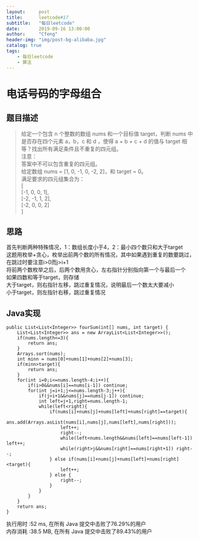```yaml
---
layout:     post
title:      leetcode#17
subtitle:   "每日leetcode"
date:       2019-09-16 13:00:00
author:     "Cfeng"
header-img: "img/post-bg-alibaba.jpg"
catalog: true
tags:
    - 每日leetcode
    - 算法
---
```

# 电话号码的字母组合
## 题目描述
> 给定一个包含 n 个整数的数组 nums 和一个目标值 target，判断 nums 中是否存在四个元素 a，b，c 和 d ，使得 a + b + c + d 的值与 target 相等？找出所有满足条件且不重复的四元组。    
> 注意：    
> 答案中不可以包含重复的四元组。     
> 给定数组 nums = [1, 0, -1, 0, -2, 2]，和 target = 0。  
> 满足要求的四元组集合为：    
> [    
>   [-1,  0, 0, 1],   
>   [-2, -1, 1, 2],   
>   [-2,  0, 0, 2]   
> ]   
   
             
            
## 思路
首先判断两种特殊情况，1：数组长度小于4，2：最小四个数只和大于target    
这题用枚举+贪心，枚举出前两个数的所有情况，其中如果遇到重复的数要跳过，在跳过时要注意i>0而j>i+1    
将前两个数枚举之后，后两个数用贪心，左右指针分别指向第一个与最后一个    
如果四数和等于target，则存储    
大于target，则右指针左移，跳过重复情况，说明最后一个数太大要减小    
小于target，则左指针右移，跳过重复情况        
  
  
## Java实现     
```   
public List<List<Integer>> fourSum(int[] nums, int target) {
    List<List<Integer>> ans = new ArrayList<List<Integer>>();
    if(nums.length<=3){
        return ans;
    }
    Arrays.sort(nums);
    int minn = nums[0]+nums[1]+nums[2]+nums[3];
    if(minn>target){
        return ans;
    }
    for(int i=0;i<=nums.length-4;i++){
        if(i>0&&nums[i]==nums[i-1]) continue;
        for(int j=i+1;j<=nums.length-3;j++){
            if(j>i+1&&nums[j]==nums[j-1]) continue;
            int left=j+1,right=nums.length-1;
            while(left<right){
                if(nums[i]+nums[j]+nums[left]+nums[right]==target){
                    ans.add(Arrays.asList(nums[i],nums[j],nums[left],nums[right]));
                    left++;
                    right--;
                    while(left<nums.length&&nums[left]==nums[left-1]) left++;
                    while(right>j&&nums[right]==nums[right+1]) right--;
                } else if(nums[i]+nums[j]+nums[left]+nums[right]<target){
                    left++;
                } else {
                    right--;
                }
            }
        }
    }
    return ans;
}
```      

执行用时 :52 ms, 在所有 Java 提交中击败了76.29%的用户   
内存消耗 :38.5 MB, 在所有 Java 提交中击败了89.43%的用户        